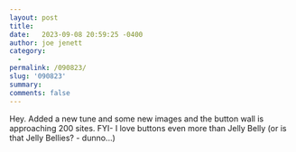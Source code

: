```yaml
---
layout: post
title:  
date:   2023-09-08 20:59:25 -0400
author: joe jenett
category:
  -  
permalink: /090823/
slug: '090823'
summary: 
comments: false
---
```

Hey. Added a new tune and some new images and the button wall is approaching 200 sites. FYI- I love buttons even more than Jelly Belly (or is that Jelly Bellies? - dunno...)

<a href="https://brid.gy/publish/mastodon"></a>